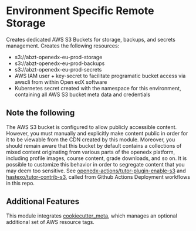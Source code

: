 # Environment Specific Remote Storage

Creates dedicated AWS S3 Buckets for storage, backups, and secrets management. Creates the following resources:

- s3://abzt-openedx-eu-prod-storage
- s3://abzt-openedx-eu-prod-backups
- s3://abzt-openedx-eu-prod-secrets
- AWS IAM user + key-secret to facilitate programatic bucket access via awscli from within Open edX software
- Kubernetes secret created with the namespace for this environment, containing all AWS S3 bucket meta data and credentials

## Note the following

The AWS S3 bucket is configured to allow publicly accessible content. However, you must manually and explicitly make content public in order for it to be viewable from the CDN created by this module. Moreover, you should remain aware that this bucket by default contains a collections of mixed content originating from various parts of the openedx platform, including profile images, course content, grade downloads, and so on. It is possible to customize this behavior in order to segregate content that you may deem too sensitive. See [openedx-actions/tutor-plugin-enable-s3](https://github.com/openedx-actions/tutor-plugin-enable-s3) and [hastexo/tutor-contrib-s3](https://github.com/hastexo/tutor-contrib-s3), called from Github Actions Deployment workflows in this repo.

## Additional Features

This module integrates [cookiecutter_meta](../../../common/cookiecutter_meta/README.md), which manages an optional additional set of AWS resource tags.
